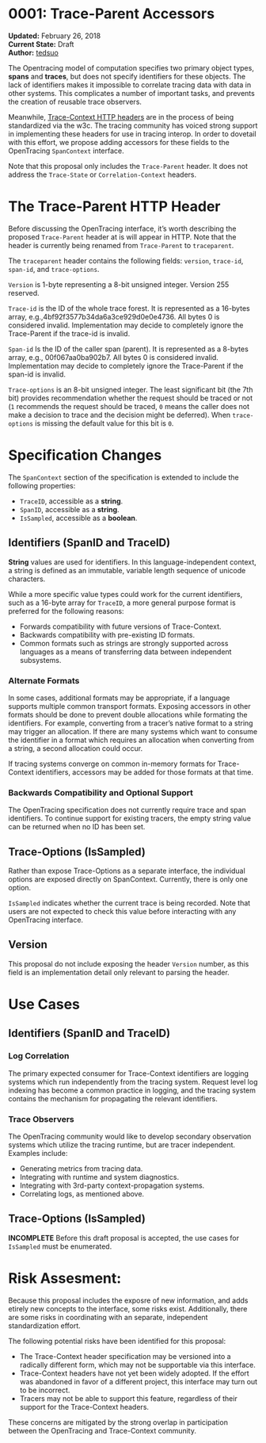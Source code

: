 # 0001: Trace-Parent Accessors

**Updated:** February 26, 2018  
**Current State:** Draft  
**Author:** [tedsuo](https://github.com/tedsuo)

The Opentracing model of computation specifies two primary object types, **spans** and **traces**, but does not specify identifiers for these objects. The lack of identifiers makes it impossible to correlate tracing data with data in other systems. This complicates a number of important tasks, and prevents the creation of reusable trace observers.

Meanwhile, [Trace-Context HTTP headers](https://github.com/w3c/distributed-tracing) are in the process of being standardized via the w3c. The tracing community has voiced strong support in implementing these headers for use in tracing interop.  In order to dovetail with this effort, we propose adding accessors for these fields to the OpenTracing `SpanContext` interface.

Note that this proposal only includes the `Trace-Parent` header. It does not address the `Trace-State` or `Correlation-Context` headers.

# The Trace-Parent HTTP Header
Before discussing the OpenTracing interface, it’s worth describing the proposed `Trace-Parent` header at is will appear in HTTP.  Note that the header is currently being renamed from `Trace-Parent` to `traceparent`.

The `traceparent` header contains the following fields: `version`, `trace-id`, `span-id`, and `trace-options`.

`Version` is 1-byte representing a 8-bit unsigned integer. Version 255 reserved.

`Trace-id` is the ID of the whole trace forest. It is represented as a 16-bytes array, e.g.,4bf92f3577b34da6a3ce929d0e0e4736. All bytes 0 is considered invalid. Implementation may decide to completely ignore the Trace-Parent if the trace-id is invalid.

`Span-id` Is the ID of the caller span (parent). It is represented as a 8-bytes array, e.g., 00f067aa0ba902b7. All bytes 0 is considered invalid. Implementation may decide to completely ignore the Trace-Parent if the span-id is invalid.

`Trace-options` is an 8-bit unsigned integer. The least significant bit (the 7th bit) provides recommendation whether the request should be traced or not (`1` recommends the request should be traced, `0` means the caller does not make a decision to trace and the decision might be deferred). When `trace-options` is missing the default value for this bit is `0`.

# Specification Changes
The `SpanContext` section of the specification is extended to include the following properties:

* `TraceID`, accessible as a **string**.
* `SpanID`, accessible as a **string**.
* `IsSampled`, accessible as a **boolean**.

## Identifiers (SpanID and TraceID)
**String** values are used for identifiers. In this language-independent context, a string is defined as an immutable, variable length sequence of unicode characters. 

While a more specific value types could work for the current identifiers, such as a 16-byte array for `TraceID`, a more general purpose format is preferred for the following reasons:

* Forwards compatibility with future versions of Trace-Context.
* Backwards compatibility with pre-existing ID formats.
* Common formats such as strings are strongly supported across languages as a means of transferring data between independent subsystems.

### Alternate Formats
In some cases, additional formats may be appropriate, if a language supports multiple common transport formats. Exposing accessors in other formats should be done to prevent double allocations while formating the identifiers. For example, converting from a tracer’s native format to a string may trigger an allocation. If there are many systems which want to consume the identifier in a format which requires an allocation when converting from a string, a second allocation could occur. 

If tracing systems converge on common in-memory formats for Trace-Context identifiers, accessors may be added for those formats at that time.

### Backwards Compatibility and Optional Support
The OpenTracing specification does not currently require trace and span identifiers. To continue support for existing tracers, the empty string value can be returned when no ID has been set.

## Trace-Options (IsSampled)
Rather than expose Trace-Options as a separate interface, the individual options are exposed directly on SpanContext. Currently, there is only one option.

`IsSampled` indicates whether the current trace is being recorded. Note that users are not expected to check this value before interacting with any OpenTracing interface.

## Version
This proposal do not include exposing the header `Version` number, as this field is an implementation detail only relevant to parsing the header.

# Use Cases

## Identifiers (SpanID and TraceID)

### Log Correlation
The primary expected consumer for Trace-Context identifiers are logging systems which run independently from the tracing system. Request level log indexing has become a common practice in logging, and the tracing system contains the mechanism for propagating the relevant identifiers.

### Trace Observers
The OpenTracing community would like to develop secondary observation systems which utilize the tracing runtime, but are tracer independent. Examples include:

* Generating metrics from tracing data.
* Integrating with runtime and system diagnostics.
* Integrating with 3rd-party context-propagation systems.
* Correlating logs, as mentioned above.

## Trace-Options (IsSampled)
**INCOMPLETE** Before this draft proposal is accepted, the use cases for `IsSampled` must be enumerated.

# Risk Assesment:
Because this proposal includes the exposre of new information, and adds etirely new concepts to the interface, some risks exist. Additionally, there are some risks in coordinating with an separate, independent standardization effort. 

The following potential risks have been identified for this proposal:

* The Trace-Context header specification may be versioned into a radically different form, which may not be supportable via this interface.
* Trace-Context headers have not yet been widely adopted. If the effort was abandoned in favor of a different project, this interface may turn out to be incorrect.
* Tracers may not be able to support this feature, regardless of their support for the Trace-Context headers.

These concerns are mitigated by the strong overlap in participation between the OpenTracing and Trace-Context community.